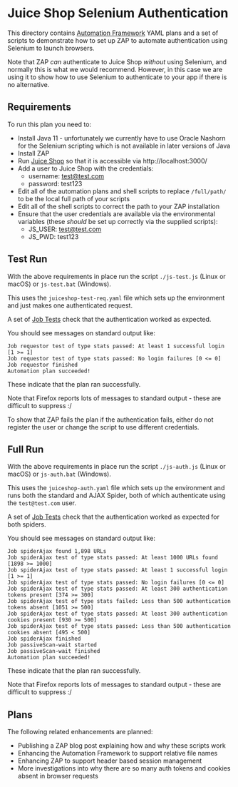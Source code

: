 # Juice Shop Selenium Authentication

This directory contains [Automation Framework](https://www.zaproxy.org/docs/automate/automation-framework/) YAML plans and a set of scripts to demonstrate how to set up ZAP to automate authentication using Selenium to launch browsers.

Note that ZAP _can_ authenticate to Juice Shop _without_ using Selenium, and normally this is what we would recommend.
However, in this case we are using it to show how to use Selenium to authenticate to your app if there is no alternative.

## Requirements

To run this plan you need to:

* Install Java 11 - unfortunately we currently have to use Oracle Nashorn for the Selenium scripting which is not available in later versions of Java
* Install ZAP
* Run [Juice Shop](https://github.com/juice-shop/juice-shop) so that it is accessible via http://localhost:3000/
* Add a user to Juice Shop with the credentials:
  * username: test@test.com
  * password: test123
* Edit all of the automation plans and shell scripts to replace `/full/path/` to be the local full path of your scripts
* Edit all of the shell scripts to correct the path to your ZAP installation
* Ensure that the user credentials are available via the environmental variables (these _should_ be set up correctly via the supplied scripts):
  * JS_USER: test@test.com
  * JS_PWD: test123

## Test Run

With the above requirements in place run the script `./js-test.js` (Linux or macOS) or `js-test.bat` (Windows).

This uses the `juiceshop-test-req.yaml` file which sets up the environment and just makes one authenticated request.

A set of [Job Tests](https://www.zaproxy.org/docs/desktop/addons/automation-framework/tests/) check that the authentication worked as expected.

You should see messages on standard output like:

```
Job requestor test of type stats passed: At least 1 successful login [1 >= 1]
Job requestor test of type stats passed: No login failures [0 <= 0]
Job requestor finished
Automation plan succeeded!
```

These indicate that the plan ran successfully.

Note that Firefox reports lots of messages to standard output - these are difficult to suppress :/

To show that ZAP fails the plan if the authentication fails, either do not register the user or change the script to use different credentials.

## Full Run

With the above requirements in place run the script `./js-auth.js` (Linux or macOS) or `js-auth.bat` (Windows).

This uses the `juiceshop-auth.yaml` file which sets up the environment and runs both the standard and AJAX Spider,
both of which authenticate using the `test@test.com` user.

A set of [Job Tests](https://www.zaproxy.org/docs/desktop/addons/automation-framework/tests/) check that the authentication worked as expected for both spiders.

You should see messages on standard output like:

```
Job spiderAjax found 1,898 URLs
Job spiderAjax test of type stats passed: At least 1000 URLs found [1898 >= 1000]
Job spiderAjax test of type stats passed: At least 1 successful login [1 >= 1]
Job spiderAjax test of type stats passed: No login failures [0 <= 0]
Job spiderAjax test of type stats passed: At least 300 authentication tokens present [374 >= 300]
Job spiderAjax test of type stats failed: Less than 500 authentication tokens absent [1051 >= 500]
Job spiderAjax test of type stats passed: At least 300 authentication cookies present [930 >= 500]
Job spiderAjax test of type stats passed: Less than 500 authentication cookies absent [495 < 500]
Job spiderAjax finished
Job passiveScan-wait started
Job passiveScan-wait finished
Automation plan succeeded!
```

These indicate that the plan ran successfully.

Note that Firefox reports lots of messages to standard output - these are difficult to suppress :/

## Plans

The following related enhancements are planned:

* Publishing a ZAP blog post explaining how and why these scripts work
* Enhancing the Automation Framework to support relative file names
* Enhancing ZAP to support header based session management
* More investigations into why there are so many auth tokens and cookies absent in browser requests

